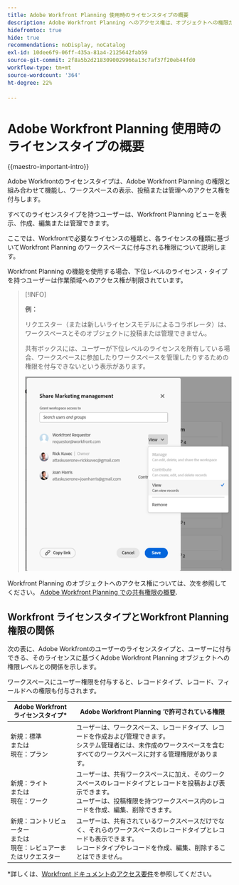 ```yaml
---
title: Adobe Workfront Planning 使用時のライセンスタイプの概要
description: Adobe Workfront Planning へのアクセス権は、オブジェクトへの権限だけでなく、ライセンスの種類にも依存します。
hidefromtoc: true
hide: true
recommendations: noDisplay, noCatalog
exl-id: 10dee6f9-06ff-435a-81a4-2125642fab59
source-git-commit: 2f8a5b2d2183090029966a13c7af37f20eb44fd0
workflow-type: tm+mt
source-wordcount: '364'
ht-degree: 22%

---
```


<!--update the metadata with real things when making this public; also update the description with something like this: Not all users in the organization have the same access and permissions to use Adobe Workfront plannint. This article describes the levels of access that users could have to Adobe Workfront Planning. -->
<!--update the title and the metadata title if Workfront Planning is NOT its own product - because the title is too generic for it being a Workfront capability-->

# Adobe Workfront Planning 使用時のライセンスタイプの概要

{{maestro-important-intro}}

Adobe Workfrontのライセンスタイプは、Adobe Workfront Planning の権限と組み合わせて機能し、ワークスペースの表示、投稿または管理へのアクセス権を付与します。 <!--add more objects here when we can grant other object-specific permissions-->

すべてのライセンスタイプを持つユーザーは、Workfront Planning ビューを表示、作成、編集または管理できます。

ここでは、Workfrontで必要なライセンスの種類と、各ライセンスの種類に基づいてWorkfront Planning のワークスペースに付与される権限について説明します。

Workfront Planning の機能を使用する場合、下位レベルのライセンス・タイプを持つユーザーは作業領域へのアクセス権が制限されています。

>[!INFO]
>
>**例：**
>
>リクエスター（または新しいライセンスモデルによるコラボレータ）は、ワークスペースとそのオブジェクトに投稿または管理できません。
>
>共有ボックスには、ユーザーが下位レベルのライセンスを所有している場合、ワークスペースに参加したりワークスペースを管理したりするための権限を付与できないという表示があります。
>
>![](assets/permissions-grayed-out-for-requestor-user.png)


Workfront Planning のオブジェクトへのアクセス権については、次を参照してください。 [Adobe Workfront Planning での共有権限の概要](/help/quicksilver/maestro/access/sharing-permissions-overview.md).

## Workfront ライセンスタイプとWorkfront Planning 権限の関係

次の表に、Adobe Workfrontのユーザーのライセンスタイプと、ユーザーに付与できる、そのライセンスに基づくAdobe Workfront Planning オブジェクトへの権限レベルとの関係を示します。

ワークスペースにユーザー権限を付与すると、レコードタイプ、レコード、フィールドへの権限も付与されます。


| Adobe Workfront ライセンスタイプ* | Adobe Workfront Planning で許可されている権限 |
|------------------------------------------------|-------------------------------------------------------------------------------------------------------------------------------------------------------------------------------|
| 新規：標準 <br> または <br>現在：プラン | ユーザーは、ワークスペース、レコードタイプ、レコードを作成および管理できます。<br> システム管理者には、未作成のワークスペースを含むすべてのワークスペースに対する管理権限があります。 |
| 新規：ライト <br> または <br>現在：ワーク | ユーザーは、共有ワークスペースに加え、そのワークスペースのレコードタイプとレコードを投稿および表示できます。 <br> ユーザーは、投稿権限を持つワークスペース内のレコードを作成、編集、削除できます。 |
| 新規：コントリビューター<br>または<br>現在：レビュアーまたはリクエスター | ユーザーは、共有されているワークスペースだけでなく、それらのワークスペースのレコードタイプとレコードも表示できます。<br> レコードタイプやレコードを作成、編集、削除することはできません。 |

*詳しくは、[Workfront ドキュメントのアクセス要件](/help/quicksilver/administration-and-setup/add-users/access-levels-and-object-permissions/access-level-requirements-in-documentation.md)を参照してください。